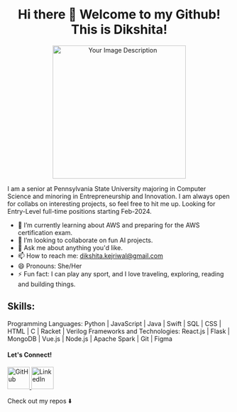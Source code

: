 <h1 align="center"> Hi there 👋 Welcome to my Github! This is Dikshita!</h1>

<p align="center">
  <img src="https://camo.githubusercontent.com/9a5d7f21c8f52414f924e2f06a66dbcac8dc394dcbe905ffe5cf12f0c4080b99/68747470733a2f2f6d656469612e67697068792e636f6d2f6d656469612f6a49675866346867624843654b69587076742f67697068792e676966" alt="Your Image Description" width="300" height="300"/>
</p>

I am a senior at Pennsylvania State University majoring in Computer Science and minoring in Entrepreneurship and Innovation. I am always open for collabs on interesting projects, so feel free to hit me up. Looking for Entry-Level full-time positions starting Feb-2024.

- 🌱 I’m currently learning about AWS and preparing for the AWS certification exam.
- 👯 I’m looking to collaborate on fun AI projects.
- 💬 Ask me about anything you'd like.
- 📫 How to reach me: dikshita.kejriwal@gmail.com
- 😄 Pronouns: She/Her
- ⚡ Fun fact: I can play any sport, and I love traveling, exploring, reading and building things.

## Skills: 

Programming Languages: Python | JavaScript | Java | Swift | SQL | CSS | HTML | C | Racket | Verilog
Frameworks and Technologies: React.js | Flask | MongoDB | Vue.js | Node.js | Apache Spark | Git | Figma

#### Let's Connect!
<p>
  <a href="https://github.com/dikshitakejriwal">
    <img src="https://camo.githubusercontent.com/970d360848b0457c5192633c0a0126f2569d6adc07938077aa91e635426ba19d/68747470733a2f2f63646e2e6a7364656c6976722e6e65742f6e706d2f73696d706c652d69636f6e7340332e302e312f69636f6e732f6769746875622e737667" width="50" height="50" alt="GitHub">
  </a>
  <a href="https://www.linkedin.com/in/dikshita-kejriwal/">
    <img src="https://camo.githubusercontent.com/a12f97e0370c6c839fe198521c5536f0fb2ea4ec9005247525f5f3c2f2e91e7e/68747470733a2f2f63646e2e6a7364656c6976722e6e65742f6e706d2f73696d706c652d69636f6e7340332e302e312f69636f6e732f6c696e6b6564696e2e737667" width="50" height="50" alt="LinkedIn">
  </a>
</p>

Check out my repos ⬇️
<!--
**dikshitakejriwal/dikshitakejriwal** is a ✨ _special_ ✨ repository because its `README.md` (this file) appears on your GitHub profile.

Here are some ideas to get you started:

- 🔭 I’m currently working on ...
- 🌱 I’m currently learning ...
- 👯 I’m looking to collaborate on ...
- 🤔 I’m looking for help with ...
- 💬 Ask me about ...
- 📫 How to reach me: ...
- 😄 Pronouns: ...
- ⚡ Fun fact: ...
-->

